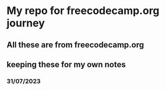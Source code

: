 # My repo for freecodecamp.org journey

## All these are from freecodecamp.org
## keeping these for my own notes
### 31/07/2023

